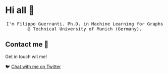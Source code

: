 # Hi all :wave:

<p align="center">
  <samp>
I'm Filippo Guerranti. Ph.D. in Machine Learning for Graphs @ Technical University of Munich (Germany).
  </samp>

 <!--
  <br/>
  <br/>
  <img src="https://github-readme-stats.vercel.app/api?username=guerrantif&show_icons=true" alt="Filippo Guerranti Github Stats"></img>
 -->
</p>

## Contact me :speech_balloon:

Get in touch wit me!

:bird: <a href="https://twitter.com/guerrantif">Chat with me on Twitter</a>
